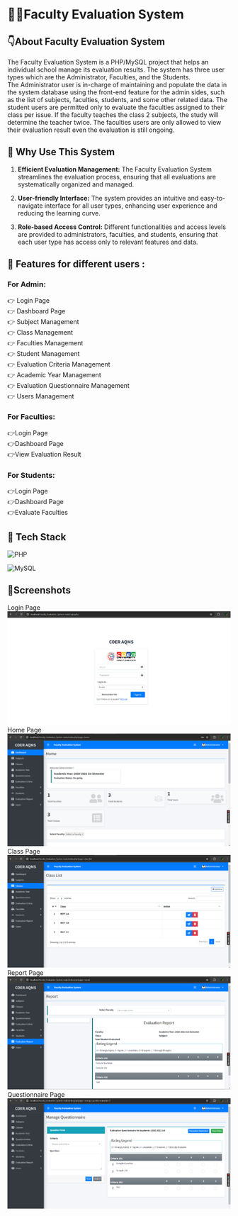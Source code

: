 # 👩‍🏫Faculty Evaluation System


## 👇About Faculty Evaluation System
The Faculty Evaluation System is a PHP/MySQL project that helps an individual school manage its evaluation results. The system has three user types which are the Administrator, Faculties, and the Students.
<br>
The Administrator user is in-charge of maintaining and populate the data in the system database using the front-end feature for the admin sides, such as the list of subjects, faculties, students, and some other related data. The student users are permitted only to evaluate the faculties assigned to their class per issue. If the faculty teaches the class 2 subjects, the study will determine the teacher twice. The faculties users are only allowed to view their evaluation result even the evaluation is still ongoing.


## 🌟 Why Use This System
1. **Efficient Evaluation Management:** The Faculty Evaluation System streamlines the evaluation process, ensuring that all evaluations are systematically organized and managed.

2. **User-friendly Interface:** The system provides an intuitive and easy-to-navigate interface for all user types, enhancing user experience and reducing the learning curve.

3. **Role-based Access Control:** Different functionalities and access levels are provided to administrators, faculties, and students, ensuring that each user type has access only to relevant features and data.

## 💫 Features for different users :
### For Admin:
👉 Login Page<br>
👉 Dashboard Page<br>
👉 Subject Management<br>
👉 Class Management<br>
👉 Faculties Management<br>
👉 Student Management<br>
👉 Evaluation Criteria Management<br>
👉 Academic Year Management<br>
👉 Evaluation Questionnaire Management<br>
👉 Users Management<br>

### For Faculties:
👉Login Page<br>
👉Dashboard Page<br>
👉View Evaluation Result<br>


### For Students:
👉Login Page<br>
👉Dashboard Page<br>
👉Evaluate Faculties<br>

## 📌 Tech Stack
![PHP](https://img.shields.io/badge/PHP-777BB4?style=for-the-badge&logo=php&logoColor=white)

![MySQL](https://img.shields.io/badge/mysql-4479A1.svg?style=for-the-badge&logo=mysql&logoColor=white)

## 📸Screenshots
Login Page<br>
![Dashboard](images/1.png)
Home Page<br>
![Home](images/2.png)
Class Page<br>
![Class](images/3.png)
Report Page<br>
![Report](images/4.png)
Questionnaire Page<br>
![Ques](images/5.png)
